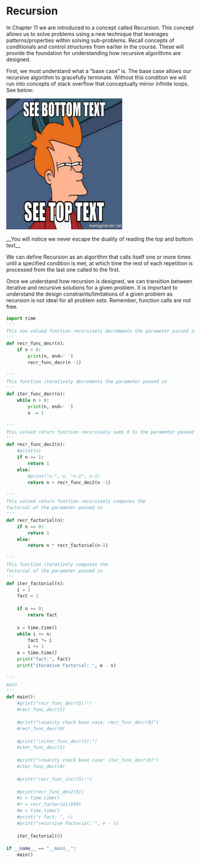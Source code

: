 # Recursion

In Chapter 11 we are introduced to a concept called Recursion. This concept allows us to solve problems using a new technique that leverages patterns/properties within solving sub-problems. Recall concepts of conditionals and control structures from earlier in the course. These will provide the foundation for understanding how recursive algorithms are designed.

First, we must understand what a “base case” is. The base case allows our recursive algorithm to gracefully terminate. Without this condition we will run into concepts of stack overflow that conceptually mirror infinite loops.  See below:

<p align ="left">
  <img width="310" height="350" src="img/recursion2.jpg">
</p>
__You will notice we never escape the duality of reading the top and bottom text__

We can define Recursion as an algorithm that calls itself one or more times until a specified condition is met, at which time the rest of each repetition is processed from the last one called to the first.

Once we understand how recursion is designed, we can transition between iterative and recursive solutions for a given problem. It is important to understand the design constraints/limitations of a given problem as recursion is not ideal for all problem sets. Remember, function calls are not free.


```python
import time
'''
This non valued function recursively decrements the parameter passed in
'''
def recr_func_decr(n):
    if n > 0:
        print(n, end=' ')
        recr_func_decr(n -1)
        
'''
This function iteratively decrements the parameter passed in
'''
def iter_func_decr(n):
    while n > 0:
        print(n, end=' ')
        n -= 1

'''
This valued return function recursively sums 0 to the parameter passed in
'''
def recr_func_dec2(n):
    #print(n)
    if n == 1:
        return 1
    else:
        #print("n:", n, "n-1", n-1)
        return n + recr_func_dec2(n -1)

'''
This valued return function recursively computes the
factorial of the parameter passed in
'''
def recr_factorial(n):
    if n == 0:
        return 1
    else:
        return n * recr_factorial(n-1)

'''
This function iteratively computes the
factorial of the parameter passed in
'''
def iter_factorial(n):
    i = 2
    fact = 1
    
    if n == 0:
        return fact
    
    s = time.time()
    while i <= n:
        fact *= i
        i += 1
    e = time.time()
    print("fact:", fact)
    print("iterative factorial: ", e - s)

'''
main
'''
def main():
    #print("recr_func_decr(5):")
    #recr_func_decr(5)
    
    #print("\nsanity check base case: recr_func_decr(0)")
    #recr_func_decr(0)

    #print("\niter_func_decr(5):")
    #iter_func_decr(5)
    
    #print("\nsanity check base case: iter_func_decr(0)")
    #iter_func_decr(0)

    #print("recr_func_incr(5):")
    
    #print(recr_func_dec2(5))
    #s = time.time()
    #r = recr_factorial(950)
    #e = time.time()
    #print("r fact: ", r)
    #print("recursive factorial: ", e - s)
    
    iter_factorial(0)
    
if __name__ == "__main__":
    main()

```



